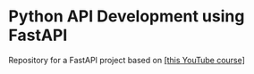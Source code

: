 # Python API Development using FastAPI

Repository for a FastAPI project based on [[this YouTube course]](https://www.youtube.com/watch?v=0sOvCWFmrtA)
